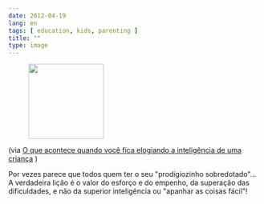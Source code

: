 ```yaml
---
date: 2012-04-19
lang: en
tags: [ education, kids, parenting ]
title: ""
type: image
---
```


<figure>
<a
href="https://hugo.ferreira.cc/via-o-que-acontece-quando-voce-fica-elogiando-a/attachment/800/"
rel="attachment"><img
src="https://hugo.ferreira.cc/wp-content/uploads/2012/04/tumblr_m2r1lySweo1qz82meo1_1280-150x150.jpg"
width="150" height="150" /></a></figure>

(via [O que acontece quando você fica elogiando a inteligência de uma
criança](http://www.updateordie.com/2012/04/17/o-que-acontece-quando-voce-fica-elogiando-a-inteligencia-de-uma-crianca/)
)

Por vezes parece que todos quem ter o seu "prodígiozinho
sobredotado\"... A verdadeira lição é o valor do esforço e do empenho,
da superação das dificuldades, e não da superior inteligência ou
\"apanhar as coisas fácil"!

